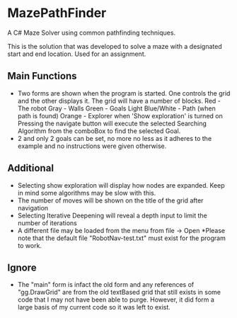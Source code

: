 # MazePathFinder
 A C# Maze Solver using common pathfinding techniques. 

This is the solution that was developed to solve a maze with a
designated start and end location. Used for an assignment.

## Main Functions
- Two forms are shown when the program is started. 
One controls the grid and the other displays it.
The grid will have a number of blocks.
	Red - The robot
	Gray - Walls
	Green - Goals
	Light Blue/White - Path (when path is found)
	Orange - Explorer when 'Show exploration' is turned on
Pressing the navigate button will execute the selected Searching Algorithm
from the comboBox to find the selected Goal.
- 2 and only 2 goals can be set, no more no less as it adheres to the example
and no instructions were given otherwise.

## Additional
- Selecting show exploration will display how nodes are expanded. 
  Keep in mind some algorithms may be slow with this.
- The number of moves will be shown on the title of the grid after navigation
- Selecting Iterative Deepening will reveal a depth input to
  limit the number of iterations
- A different file may be loaded from the menu from file -> Open
	*Please note that the default file "RobotNav-test.txt" must exist for the program to work.

 ## Ignore
- The "main" form is infact the old form and any references of "gg.DrawGrid" are from the old
  textBased grid that still exists in some code that I may not have been able to purge.
  However, it did form a large basis of my current code so it was left to exist.
